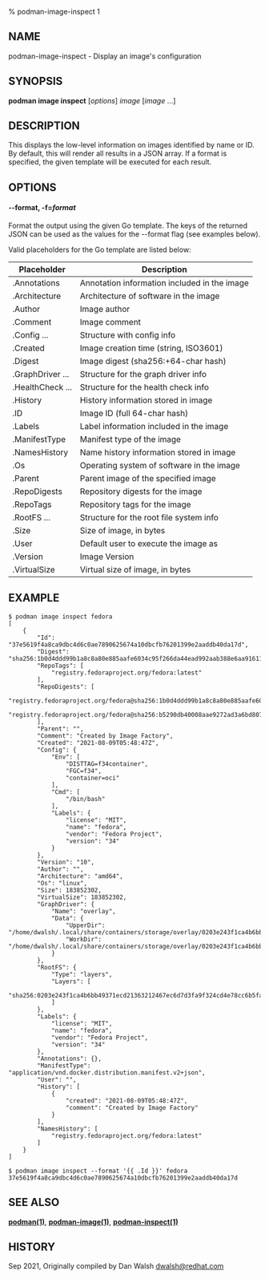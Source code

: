% podman-image-inspect 1

## NAME

podman\-image\-inspect - Display an image's configuration

## SYNOPSIS

**podman image inspect** [*options*] _image_ [*image* ...]

## DESCRIPTION

This displays the low-level information on images identified by name or ID. By default, this will render
all results in a JSON array. If a format is specified, the given template will be executed for each result.

## OPTIONS

#### **--format**, **-f**=_format_

Format the output using the given Go template.
The keys of the returned JSON can be used as the values for the --format flag (see examples below).

Valid placeholders for the Go template are listed below:

| **Placeholder**  | **Description**                              |
| ---------------- | -------------------------------------------- |
| .Annotations     | Annotation information included in the image |
| .Architecture    | Architecture of software in the image        |
| .Author          | Image author                                 |
| .Comment         | Image comment                                |
| .Config ...      | Structure with config info                   |
| .Created         | Image creation time (string, ISO3601)        |
| .Digest          | Image digest (sha256:+64-char hash)          |
| .GraphDriver ... | Structure for the graph driver info          |
| .HealthCheck ... | Structure for the health check info          |
| .History         | History information stored in image          |
| .ID              | Image ID (full 64-char hash)                 |
| .Labels          | Label information included in the image      |
| .ManifestType    | Manifest type of the image                   |
| .NamesHistory    | Name history information stored in image     |
| .Os              | Operating system of software in the image    |
| .Parent          | Parent image of the specified image          |
| .RepoDigests     | Repository digests for the image             |
| .RepoTags        | Repository tags for the image                |
| .RootFS ...      | Structure for the root file system info      |
| .Size            | Size of image, in bytes                      |
| .User            | Default user to execute the image as         |
| .Version         | Image Version                                |
| .VirtualSize     | Virtual size of image, in bytes              |

## EXAMPLE

```
$ podman image inspect fedora
[
    {
        "Id": "37e5619f4a8ca9dbc4d6c0ae7890625674a10dbcfb76201399e2aaddb40da17d",
        "Digest": "sha256:1b0d4ddd99b1a8c8a80e885aafe6034c95f266da44ead992aab388e6aa91611a",
        "RepoTags": [
            "registry.fedoraproject.org/fedora:latest"
        ],
        "RepoDigests": [
            "registry.fedoraproject.org/fedora@sha256:1b0d4ddd99b1a8c8a80e885aafe6034c95f266da44ead992aab388e6aa91611a",
            "registry.fedoraproject.org/fedora@sha256:b5290db40008aae9272ad3a6bd8070ef7ecd547c3bef014b894c327960acc582"
        ],
        "Parent": "",
        "Comment": "Created by Image Factory",
        "Created": "2021-08-09T05:48:47Z",
        "Config": {
            "Env": [
                "DISTTAG=f34container",
                "FGC=f34",
                "container=oci"
            ],
            "Cmd": [
                "/bin/bash"
            ],
            "Labels": {
                "license": "MIT",
                "name": "fedora",
                "vendor": "Fedora Project",
                "version": "34"
            }
        },
        "Version": "10",
        "Author": "",
        "Architecture": "amd64",
        "Os": "linux",
        "Size": 183852302,
        "VirtualSize": 183852302,
        "GraphDriver": {
            "Name": "overlay",
            "Data": {
                "UpperDir": "/home/dwalsh/.local/share/containers/storage/overlay/0203e243f1ca4b6bb49371ecd21363212467ec6d7d3fa9f324cd4e78cc6b5fa2/diff",
                "WorkDir": "/home/dwalsh/.local/share/containers/storage/overlay/0203e243f1ca4b6bb49371ecd21363212467ec6d7d3fa9f324cd4e78cc6b5fa2/work"
            }
        },
        "RootFS": {
            "Type": "layers",
            "Layers": [
                "sha256:0203e243f1ca4b6bb49371ecd21363212467ec6d7d3fa9f324cd4e78cc6b5fa2"
            ]
        },
        "Labels": {
            "license": "MIT",
            "name": "fedora",
            "vendor": "Fedora Project",
            "version": "34"
        },
        "Annotations": {},
        "ManifestType": "application/vnd.docker.distribution.manifest.v2+json",
        "User": "",
        "History": [
            {
                "created": "2021-08-09T05:48:47Z",
                "comment": "Created by Image Factory"
            }
        ],
        "NamesHistory": [
            "registry.fedoraproject.org/fedora:latest"
        ]
    }
]
```

```
$ podman image inspect --format '{{ .Id }}' fedora
37e5619f4a8ca9dbc4d6c0ae7890625674a10dbcfb76201399e2aaddb40da17d
```

## SEE ALSO

**[podman(1)](podman.md)**, **[podman-image(1)](commands/podman-image/podman-image.md)**, **[podman-inspect(1)](commands/podman-inspect.md)**

## HISTORY

Sep 2021, Originally compiled by Dan Walsh <dwalsh@redhat.com>
